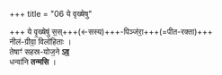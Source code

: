 +++
title = "06 ये वृख्षेषु"

+++
ये वृ॒ख्षेषु॑ स॒स्+++(←सस्य)+++-पिञ्ज॑रा॒+++(=पीत-रक्ता)+++  
नील॑-ग्रीवा॒ विलो॑हिताः ।   
तेषाꣳ॑ सहस्र-योज॒ने **ऽव॒**  
धन्वा॑नि **तन्मसि** ।